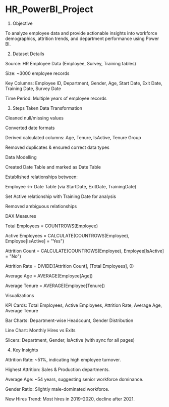 # HR_PowerBI_Project
1. Objective

To analyze employee data and provide actionable insights into workforce demographics, attrition trends, and department performance using Power BI.

2. Dataset Details

Source: HR Employee Data (Employee, Survey, Training tables)

Size: ~3000 employee records

Key Columns: Employee ID, Department, Gender, Age, Start Date, Exit Date, Training Date, Survey Date

Time Period: Multiple years of employee records

3. Steps Taken
Data Transformation

Cleaned null/missing values

Converted date formats

Derived calculated columns: Age, Tenure, IsActive, Tenure Group

Removed duplicates & ensured correct data types

Data Modelling

Created Date Table and marked as Date Table

Established relationships between:

Employee ↔ Date Table (via StartDate, ExitDate, TrainingDate)

Set Active relationship with Training Date for analysis

Removed ambiguous relationships

DAX Measures

Total Employees = COUNTROWS(Employee)

Active Employees = CALCULATE(COUNTROWS(Employee), Employee[IsActive] = "Yes")

Attrition Count = CALCULATE(COUNTROWS(Employee), Employee[IsActive] = "No")

Attrition Rate = DIVIDE([Attrition Count], [Total Employees], 0)

Average Age = AVERAGE(Employee[Age])

Average Tenure = AVERAGE(Employee[Tenure])

Visualizations

KPI Cards: Total Employees, Active Employees, Attrition Rate, Average Age, Average Tenure

Bar Charts: Department-wise Headcount, Gender Distribution

Line Chart: Monthly Hires vs Exits

Slicers:  Department, Gender, IsActive (with sync for all pages)

4. Key Insights

Attrition Rate: ~51%, indicating high employee turnover.

Highest Attrition: Sales & Production departments.

Average Age: ~54 years, suggesting senior workforce dominance.


Gender Ratio: Slightly male-dominated workforce.

New Hires Trend: Most hires in 2019–2020, decline after 2021.
